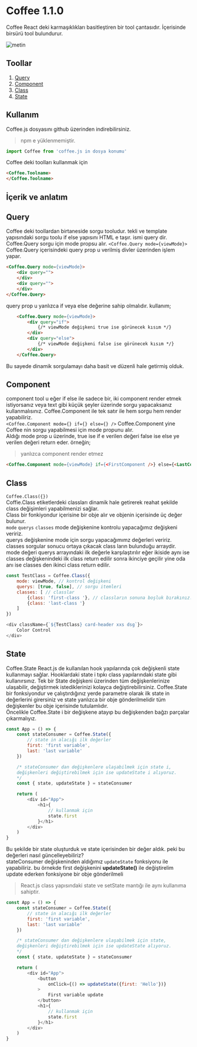 # Coffee 1.1.0
Coffee React deki karmaşıklıkları basitleştiren bir tool çantasıdır.
İçerisinde birsürü tool bulundurur.

![metin](https://emojipedia-us.s3.dualstack.us-west-1.amazonaws.com/thumbs/120/htc/37/hot-beverage_2615.png)

## Toollar
1. [Query](#Query)
2. [Component](#Component)
3. [Class](#Class)
4. [State](#State)


## Kullanım
Coffee.js dosyasını github üzerinden indirebilirsiniz.
> npm e yüklenmemiştir.
```javascript
import Coffee from 'coffee.js in dosya konumu'
```
Coffee deki toolları kullanmak için
```html
<Coffee.Toolname>
</Coffee.Toolname>
```

## İçerik ve anlatım
## Query
Coffee deki toollardan birtaneside sorgu tooludur.
tekli ve template yapısındaki sorgu toolu if else yapısını HTML e taşır.
ismi query dir.
Coffee.Query sorgu için mode propsu alır.
```<Coffee.Query mode={viewMode}>```  
Coffee.Query içerisindeki query prop u verilmiş divler üzerinden işlem yapar.
```html
<Coffee.Query mode={viewMode}>
    <div query="">
    </div>
    <div query="">
    </div>
</Coffee.Query>
```
query prop u yanlızca if veya else değerine sahip olmalıdır.
kullanım;

```html
    <Coffee.Query mode={viewMode}>
        <div query="if">
            {/* viewMode değişkeni true ise görünecek kısım */}
        </div>
        <div query="else">
            {/* viewMode değişkeni false ise görünecek kısım */}
        </div>
    </Coffee.Query>
```
Bu sayede dinamik sorgulamayı daha basit ve düzenli hale getirmiş olduk.

## Component
component tool u eğer if else ile sadece bir, iki component render etmek istiyorsanız
veya text gibi küçük şeyler üzerinde sorgu yapacaksanız kullanmalısınız.
Coffee.Component ile tek satır ile hem sorgu hem render yapabiliriz.  
```<Coffee.Component mode={} if={} else={} />```
Coffee.Component yine Coffee nin sorgu yapabilmesi için mode propunu alır.  
Aldığı mode prop u üzerinde, true ise if e verilen değeri false ise else ye verilen
değeri return eder.
örneğin;

> yanlızca component render etmez

```html
<Coffee.Component mode={viewMode} if={<FirstComponent />} else={<LastComponent />} />
```

## Class
```Coffee.Class({})```  
Coffie.Class etiketlerdeki classları dinamik hale getirerek
reahat şekilde class değişimleri yapabilmenizi sağlar.  
Class bir fonkiyondur içerisine bir obje alır ve objenin içerisinde üç değer bulunur.  
```mode``` ```querys``` ```classes```
mode değişkenine kontrolu yapacağımız değişkeni veririz.  
querys değişkenine mode için sorgu yapacağımımz değerleri veririz.  
classes sorgular sonucu ortaya çıkacak class ların bulunduğu arraydir.
mode değeri querys arrayındaki ilk değerle karşılaştırılır eğer ikiside aynı ise
classes değişkenindeki ilk class return edilir sonra ikinciye geçilir yine oda anı ise classes den ikinci class return edilir.

```javascript
const TestClass = Coffee.Class({
    mode: viewMode, // kontrol değişkeni
    querys: [true, false], // sorgu itemleri
    classes: [ // classlar
        {class: 'first-class '}, // classların sonuna boşluk bırakınız.
        {class: 'last-class '}
    ]
})

<div className={`${TestClass} card-header xxs dsg`}>
    Color Control
</div>
```

## State
Coffee.State React.js de kullanılan hook yapılarında çok değişkenli state kullanmayı sağlar.
Hooklardaki state i tıpkı class yapılarındaki state gibi kullanırsınız.
Tek bir State değişkeni üzerinden tüm değişkenlerinize ulaşabilir, değiştirmek istediklerinizi
kolayca değiştirebilirsiniz. Coffee.State bir fonksiyondur ve çalıştırdığınız yerde
parametre olarak ilk state in değerlerini girersiniz ve state yanlızca bir obje gönderilmelidir tüm değişkenler bu obje içerisinde tutulamlıdır.  
Öncelikle Coffee.State i bir değişkene atayıp bu değişkenden bağzı parçalar çıkarmalıyız.
```javascript
const App = () => {
    const stateConsumer = Coffee.State({
        // state in alacığı ilk değerler
        first: 'first variable',
        last: 'last variable'
    })

    /* stateConsumer dan değişkenlere ulaşabilmek için state i,
    değişkenleri değiştirebilmek için ise updateState i alıyoruz.
    */
    const { state, updateState } = stateConsumer

    return (
        <div id="App">
            <h1>{
                // kullanmak için
                state.first
            }</h1>
        </div>
    )
}
```
Bu şekilde bir state oluşturduk ve state içerisinden bir değer aldık.
peki bu değerleri nasıl güncelleyebiliriz?  
stateConsumer değişkeninden aldığımız ``` updateState ``` fonksiyonu ile yapabiliriz.
bu örnekde first değişkenini **updateState()** ile değiştirelim
update ederken fonksiyone bir obje gönderilmeli
> React.js class yapısındaki state ve setState mantığı ile aynı kullanıma sahiptir.

```javascript
const App = () => {
    const stateConsumer = Coffee.State({
        // state in alacığı ilk değerler
        first: 'first variable',
        last: 'last variable'
    })

    /* stateConsumer dan değişkenlere ulaşabilmek için state,
    değişkenleri değiştirebilmek için ise updateState alıyoruz.
    */
    const { state, updateState } = stateConsumer

    return (
        <div id="App">
            <button
                onClick={() => updateState({first: 'Hello'})}
            >
                First variable update
            </button>
            <h1>{
                // kullanmak için
                state.first
            }</h1>
        </div>
    )
}
```